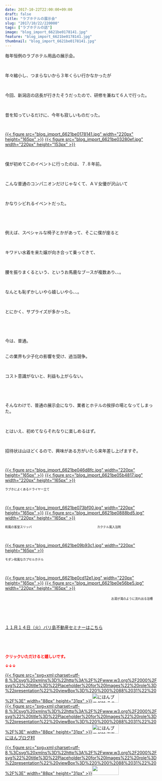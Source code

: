 ```yaml
---
date: 2017-10-22T22:00:00+09:00
draft: false
title: "ラブホテルの展示会"
slug: "2017/10/22/220000"
tags: ["ラブホテルの話"]
image: "blog_import_6621be0178141.jpg"
feature: "blog_import_6621be0178141.jpg"
thumbnail: "blog_import_6621be0178141.jpg"
---
```

<p>毎年恒例のラブホテル用品の展示会。</p><p> </p><p>年々縮小し、つまらないから３年くらい行かなかったが</p><p> </p><p>今回、新潟店の店長が行きたそうだったので、研修を兼ねて６人で行った。</p><p> </p><p>昔を知っているだけに、今年も寂しいものだった。</p><p> </p><p><a href="blog_import_6621be0178141.jpg">{{< figure src="blog_import_6621be0178141.jpg" width="220px" height="165px" >}}</a> <a href="blog_import_6621be03280ef.jpg">{{< figure src="blog_import_6621be03280ef.jpg" width="220px" height="153px" >}}</a></p><p> </p><p>僕が初めてこのイベントに行ったのは、７.８年前。</p><p> </p><p>こんな普通のコンパニオンだけじゃなくて、ＡＶ女優が沢山いて</p><p> </p><p>かなりシビれるイベントだった。</p><p> </p><p> </p><p>例えば、スペシャルな椅子とかがあって、そこに僕が座ると</p><p> </p><p>キワドい水着を来た嬢が向き合って乗ってきて、</p><p> </p><p>腰を振りまくるという、というお馬鹿なブースが複数あり、、。</p><p> </p><p>なんとも恥ずかしいやら嬉しいやら、、。</p><p> </p><p>とにかく、サプライズが多かった。</p><p> </p><p> </p><p>今は、普通。</p><p><br/>この業界も少子化の影響を受け、過当競争。</p><p> </p><p>コスト意識がないと、利益も上がらない。</p><p> </p><p> </p><p>そんなわけで、普通の展示会になり、業者とホテルの挨拶の場となってしまった。</p><p> </p><p>とはいえ、初めてならそれなりに楽しめるはず。</p><p> </p><p>招待状は山ほどくるので、興味がある方がいたら来年差し上げますぞ。</p><p> </p><p><a href="blog_import_6621be046d8fc.jpg">{{< figure src="blog_import_6621be046d8fc.jpg" width="220px" height="165px" >}}</a> <a href="blog_import_6621be05b4817.jpg">{{< figure src="blog_import_6621be05b4817.jpg" width="220px" height="165px" >}}</a></p><p><span style="font-size: 0.7em;">ラブホによくあるドライヤー立て</span></p><p> </p><p><a href="blog_import_6621be073bf00.jpg">{{< figure src="blog_import_6621be073bf00.jpg" width="220px" height="165px" >}}</a> <a href="blog_import_6621be0888bd5.jpg">{{< figure src="blog_import_6621be0888bd5.jpg" width="220px" height="165px" >}}</a></p><p><span style="font-size: 0.7em;">和風の客室スリッパ　　　　　　　　　　　　　　　　　　　　　　カクテル風入浴剤</span></p><p> </p><p><a href="blog_import_6621be0b1c9a0.jpg">{{< figure src="blog_import_6621be09b93c1.jpg" width="220px" height="165px" >}}</a></p><p><span style="font-size: 0.7em;">モダン和風なカプセルホテル</span></p><p> </p><p><a href="blog_import_6621be0cd12e1.jpg">{{< figure src="blog_import_6621be0cd12e1.jpg" width="220px" height="165px" >}}</a> <a href="blog_import_6621be0e56be5.jpg">{{< figure src="blog_import_6621be0e56be5.jpg" width="220px" height="165px" >}}</a></p><p>　　　　　　　　　　　　　　　　　　　　　　　　　<span style="font-size: 0.7em;">お湯が滝のように流れ出る浴槽</span></p><p> </p><p> </p><p><span style="text-decoration: underline;"><a href="iin.co.jp" target="_blank">１１月１４日（火）バリ島不動産セミナーはこちら</a></span></p><p> </p><p> </p><p><font color="#ff0000" size="2"><strong>クリックいただけると嬉しいです。</strong></font></p><p><font color="#ff0000" size="2"><strong>↓↓↓</strong></font></p><p><a href="ranking.html?p_cid=01260127" id="&amp;blogmura_banner" target="_blank">{{< figure src="svg+xml;charset=utf-8,%3Csvg%20xmlns%3D%22http%3A%2F%2Fwww.w3.org%2F2000%2Fsvg%22%20title%3D%22Placeholder%20for%20Images%22%20role%3D%22presentation%22%20viewBox%3D%220%200%2088%2031%22%20%2F%3E" width="88px" height="31px" >}}<noscript><img alt="にほんブログ村 その他生活ブログ 不動産投資へ" border="0" height="31" src="https://img-proxy.blog-video.jp/images?url=http%3A%2F%2Flife.blogmura.com%2Fhudousantoushi%2Fimg%2Fhudousantoushi88_31.gif" width="88"></noscript></a><br/><a href="ranking.html?p_cid=01260127" target="_blank">{{< figure src="svg+xml;charset=utf-8,%3Csvg%20xmlns%3D%22http%3A%2F%2Fwww.w3.org%2F2000%2Fsvg%22%20title%3D%22Placeholder%20for%20Images%22%20role%3D%22presentation%22%20viewBox%3D%220%200%2088%2031%22%20%2F%3E" width="88px" height="31px" >}}<noscript><img alt="にほんブログ村 海外生活ブログ バリ島情報へ" border="0" height="31" src="https://img-proxy.blog-video.jp/images?url=http%3A%2F%2Foverseas.blogmura.com%2Fbali%2Fimg%2Fbali88_31.gif" width="88"></noscript></a><br/><a href="ranking.html?p_cid=01260127" target="_blank">にほんブログ村</a></p><p><a href="link.php?1804582" title="人気ブログランキングへ">{{< figure src="svg+xml;charset=utf-8,%3Csvg%20xmlns%3D%22http%3A%2F%2Fwww.w3.org%2F2000%2Fsvg%22%20title%3D%22Placeholder%20for%20Images%22%20role%3D%22presentation%22%20viewBox%3D%220%200%2088%2031%22%20%2F%3E" width="88px" height="31px" >}}<noscript><img border="0" height="31" src="https://blog.with2.net/img/banner/banner_22.gif" width="88"></noscript></a></p><p> </p>

